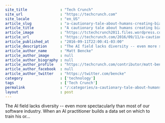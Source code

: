 ```yaml
---
site_title               : "Tech Crunch"
site_url                 : "https://techcrunch.com"
site_locale              : "en_US"
article_slug             : "a-cautionary-tale-about-humans-creating-biased-ai-models"
article_title            : "A cautionary tale about humans creating biased AI models"
article_image            : "https://tctechcrunch2011.files.wordpress.com/2016/09/robot-blinders.png?w=764&h=400&crop=1"
article_url              : "https://techcrunch.com/2016/09/11/a-cautionary-tale-about-humans-creating-biased-ai-models/"
article_published_at     : "2016-09-11T22:00:41-03:00"
article_description      : "The AI field lacks diversity -- even more spectacularly than most of our software industry. When an AI practitioner builds a data set on which to train his or..."
article_author_name      : "Matt Bencke"
article_author_image     : null
article_author_biography : null
article_author_profile   : "https://techcrunch.com/contributor/matt-bencke/"
article_author_facebook  : null
article_author_twitter   : "https://twitter.com/bencke"
category                 : ['technology']
tags                     : ['Tech Crunch']
permalink                : "/:categories/a-cautionary-tale-about-humans-creating-biased-ai-models/"
layout                   : post
---
```


The AI field lacks diversity -- even more spectacularly than most of our software industry. When an AI practitioner builds a data set on which to train his or...
